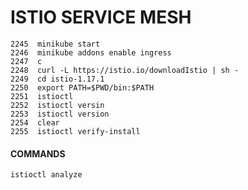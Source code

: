 # ISTIO SERVICE MESH

    2245  minikube start
    2246  minikube addons enable ingress
    2247  c
    2248  curl -L https://istio.io/downloadIstio | sh -
    2249  cd istio-1.17.1
    2250  export PATH=$PWD/bin:$PATH
    2251  istioctl
    2252  istioctl versin
    2253  istioctl version
    2254  clear
    2255  istioctl verify-install




#### COMMANDS

    istioctl analyze
